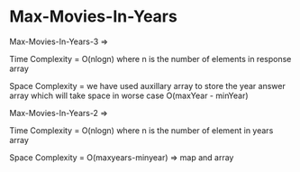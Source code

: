 # Max-Movies-In-Years

Max-Movies-In-Years-3 => 

Time Complexity = O(nlogn) where n is the number of elements in response array 

Space Complexity = we have used auxillary array to store the year answer array which will take space in worse case O(maxYear - minYear)


Max-Movies-In-Years-2 =>  

Time Complexity = O(nlogn) where n is the number of element in years array

Space Complexity = O(maxyears-minyear) => map and array

